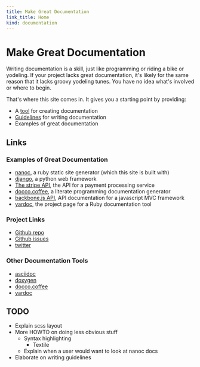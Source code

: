 ```yaml
--- 
title: Make Great Documentation
link_title: Home
kind: documentation
---
```


# Make Great Documentation

Writing documentation is a skill, just like programming or riding a
bike or yodeling. If your project lacks great documentation, it's
likely for the same reason that it lacks groovy yodeling tunes. You
have no idea what's involved or where to begin.

That's where this site comes in. It gives you a starting point by
providing:

* A [tool](2-quickstart/) for creating documentation
* [Guidelines](3-writing-guidelines/) for writing documentation
* Examples of great documentation

## Links

### Examples of Great Documentation

* [nanoc](http://nanoc.stoneship.org/docs/), a ruby static site
  generator (which this site is built with)
* [django](https://docs.djangoproject.com/en/1.4/), a python web
  framework
* [The stripe API](https://stripe.com/docs/api), the API for a payment
  processing service
* [docco.coffee](http://jashkenas.github.com/docco/), a literate
  programming documentation generator
* [backbone.js API](http://documentcloud.github.com/backbone/), API
  documentation for a javascript MVC framework
* [yardoc](http://yardoc.org/), the project page for a Ruby
  documentation tool

### Project Links

* [Github repo](https://github.com/flyingmachine/doctemplate)
* [Github issues](https://github.com/flyingmachine/doctemplate/issues)
* [twitter](https://twitter.com/nonrecursive)

### Other Documentation Tools

* [asciidoc](http://www.methods.co.nz/asciidoc/)
* [doxygen](http://www.doxygen.org/)
* [docco.coffee](http://jashkenas.github.com/docco/)
* [yardoc](http://yardoc.org/)

## TODO

* Explain scss layout
* More HOWTO on doing less obvious stuff
    * Syntax highlighting
        * Textile
    * Explain when a user would want to look at nanoc docs
* Elaborate on writing guidelines
